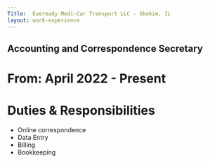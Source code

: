 ```yaml
---
Title:  Eveready Medi-Car Transport LLC - Skokie, IL
layout: work-experience
---
```


## Accounting and Correspondence Secretary
# From: April 2022 - Present
# Duties & Responsibilities 

- Online correspondence
- Data Entry
- Billing
- Bookkeeping